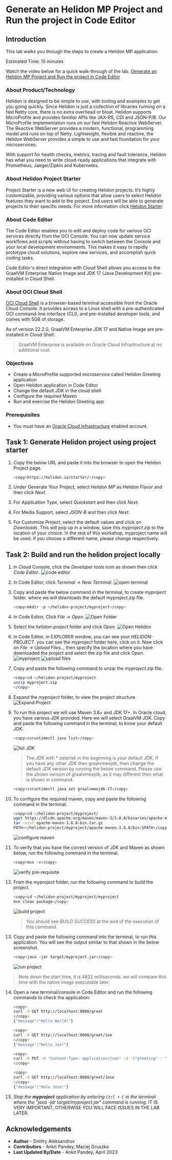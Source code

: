 # Generate an Helidon MP Project and Run the project in Code Editor

## Introduction

This lab walks you through the steps to create a Helidon MP application.

Estimated Time: 15 minutes

Watch the video below for a quick walk-through of the lab.
[Generate an Helidon MP Project and Run the project in Code Editor](videohub:1_22nv8v4q)

### About Product/Technology

Helidon is designed to be simple to use, with tooling and examples to get you going quickly. Since Helidon is just a collection of libraries running on a fast Netty core, there is no extra overhead or bloat. Helidon supports MicroProfile and provides familiar APIs like JAX-RS, CDI and JSON-P/B. Our MicroProfile implementation runs on our fast Helidon Reactive WebServer. The Reactive WebServer provides a modern, functional, programming model and runs on top of Netty. Lightweight, flexible and reactive, the Helidon WebServer provides a simple to use and fast foundation for your microservices.

With support for health checks, metrics, tracing and fault tolerance, Helidon has what you need to write cloud-ready applications that integrate with Prometheus, Jaeger/Zipkin and Kubernetes.

### About Helidon Project Starter

Project Starter is a new web UI for creating Helidon projects. It’s highly customizable, providing various options that allow users to select Helidon features they want to add to the project. End users will be able to generate projects to their specific needs. For more information click [Helidon Starter](https://helidon.io/starter).


### About Code Editor

The Code Editor enables you to edit and deploy code for various OCI services directly from the OCI Console. You can now update service workflows and scripts without having to switch between the Console and your local development environments. This makes it easy to rapidly prototype cloud solutions, explore new services, and accomplish quick coding tasks.

Code Editor's direct integration with Cloud Shell allows you access to the GraalVM Enterprise Native Image and JDK 17 (Java Development Kit) pre-installed in Cloud Shell.

### About OCI Cloud Shell

[OCI Cloud Shell](https://docs.oracle.com/en-us/iaas/Content/API/Concepts/cloudshellintro.htm) is a browser-based terminal accessible from the Oracle Cloud Console. It provides access to a Linux shell with a pre-authenticated OCI command-line interface (CLI), and pre-installed developer tools, and comes with 5GB of storage.

As of version 22.2.0, GraalVM Enterprise JDK 17 and Native Image are pre-installed in Cloud Shell.

> GraalVM Enterprise is available on Oracle Cloud Infrastructure at no additional cost.


### Objectives
* Create a MicroProfile supported microservice called Helidon Greeting application
* Open Helidon application in Code Editor
* Change the default JDK in the cloud shell
* Configure the required Maven
* Run and exercise the Helidon Greeting app


### Prerequisites

* You must have an [Oracle Cloud Infrastructure](https://cloud.oracle.com/en_US/cloud-infrastructure) enabled account.


## Task 1: Generate Helidon project using project starter

1. Copy the below URL and paste it into the browser to open the Helidon Project page.

    ```bash
    <copy>https://helidon.io/starter/</copy>
    ```
2. Under Generate Your Project, select *Helidon MP* as Helidon Flavor and then click *Next*.

3. For Application Type, select *Quickstart* and then click *Next*.

4. For Media Support, select *JSON-B* and then click *Next*.

5. For Customize Project, select the default values and click on *Downloads*. This will pop up in a window, save this *myproject.zip* to the location of your choice. In the rest of this workshop, myproject name will be used. if you choose a different name, please change respectively.


## Task 2: Build and run the helidon project locally

1. In Cloud Console, click the *Developer tools* icon as shown then click *Code Editor*.
    ![code editor](images/code-editor.png)

2. In Code Editor, click *Terminal* -> *New Terminal*.
    ![open terminal](images/open-terminal.png)

3. Copy and paste the below command in the terminal, to create *myproject* folder. where we  will downloads the default myproject.zip file.

    ```bash
    <copy>mkdir -p ~/helidon-project/myproject</copy>
    ```

4. In Code Editor, Click *File* -> *Open*.
    ![Open Folder](images/open-folder.png)

5. Select the *helidon-project* folder and click *Open*.
    ![Open Helidon](images/open-helidon.png)


6. In Code Editor, in EXPLORER window, you can see your *HELIDON-PROJECT*. you can see the *myproject* folder here, click on it. Now click on *File* -> *Upload Files..*, then specify the location where you have downloaded the project and select the zip file and click *Open*.
    ![myproject](images/myproject.png)
    ![upload files](images/upload-files.png)

7. Copy and paste the following command to unzip the *myproject.zip* file.
    ```bash
    <copy>cd ~/helidon-project/myproject
    unzip myproject.zip
    </copy>
    ```

8. Expand the *myproject* folder, to view the project structure.
    ![Expand Project](images/expand-project.png)


9. To run this project we will use Maven 3.8+ and JDK 17+. In Oracle cloud, you have various JDK provided. Here we will select GraalVM JDK. Copy and paste the following command in the terminal, to know your default JDK.

    ```bash
    <copy>csruntimectl java list</copy>
    ```
    ![list JDK](images/list-jdk.png)

    > The JDK with * *asterisk* in the beginning is your default JDK. If you have any other JDK then graalvmeejdk, then change the default JDK version by running the below command. Please use the shown version of graalvmeejdk, as it may different then what is shown in command.

    ```bash
    <copy>csruntimectl java set graalvmeejdk-17</copy>
    ```
10. To configure the required maven, copy and paste the following command in the terminal.
    ```bash
    <copy>cd ~/helidon-project/myproject/
    wget https://dlcdn.apache.org/maven/maven-3/3.8.8/binaries/apache-maven-3.8.8-bin.tar.gz
    tar -xzvf apache-maven-3.8.8-bin.tar.gz
    PATH=~/helidon-project/myproject/apache-maven-3.8.8/bin:$PATH</copy>
    ```
    ![configure maven](images/configure-maven.png)

11. To verify that you have the correct version of JDK and Maven as shown below, run the following command in the terminal.
    ```bash
    <copy>mvn -v</copy>
    ```
    ![verify pre-requisite](images/verify-prerequisite.png)

12. From the *myproject* folder, run the following command to build the project.
    ```bash
    <copy>cd ~/helidon-project/myproject/myproject
    mvn clean package</copy>
    ```
    ![build project](images/build-project.png)
    > You should see *BUILD SUCCESS* at the end of the execution of this command.

13. Copy and paste the following command into the terminal, to run this application. You will see the output similar to that shown in the below screenshot.
    ```bash
    <copy>java -jar target/myproject.jar</copy>
    ```
    ![run project](images/run-project.png)

> Note down the start time, it is 4822 milliseconds. we will compare this time with the native image executable later.

14. Open a new terminal/console in Code Editor and run the following commands to check the application:

    ```bash
    <copy>
    curl -X GET http://localhost:8080/greet
    </copy>
    {"message":"Hello World!"}
    ```

    ```bash
    <copy>
    curl -X GET http://localhost:8080/greet/Joe
    </copy>
    {"message":"Hello Joe!"}
    ```

    ```bash
    <copy>
    curl -X PUT -H "Content-Type: application/json" -d '{"greeting" : "Hola"}' http://localhost:8080/greet/greeting
    </copy>
    ```

    ```bash
    <copy>
    curl -X GET http://localhost:8080/greet/Jose
    </copy>
    {"message":"Hola Jose!"}
    ```

15. *Stop the **myproject** application by entering `Ctrl + C` in the terminal where the "java -jar target/myproject.jar" command is running*.
IT IS VERY IMPORTANT, OTHERWISE YOU WILL FACE ISSUES IN THE LAB LATER.





## Acknowledgements

* **Author** -  Dmitry Aleksandrov
* **Contributors** - Ankit Pandey, Maciej Gruszka
* **Last Updated By/Date** - Ankit Pandey, April 2023
